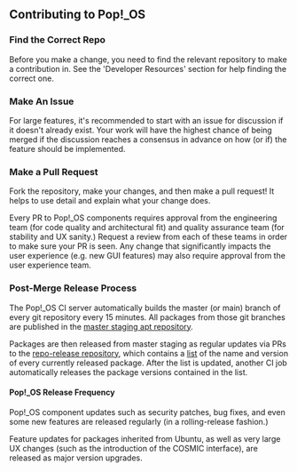 ## Contributing to Pop!_OS

### Find the Correct Repo

Before you make a change, you need to find the relevant repository to make a contribution in. See the 'Developer Resources' section for help finding the correct one. 

### Make An Issue

For large features, it's recommended to start with an issue for discussion if it doesn't already exist. Your work will have the highest chance of being merged if the discussion reaches a consensus in advance on how (or if) the feature should be implemented.

### Make a Pull Request

Fork the repository, make your changes, and then make a pull request! It helps to use detail and explain what your change does. 

Every PR to Pop!_OS components requires approval from the engineering team (for code quality and architectural fit) and quality assurance team (for stability and UX sanity.) Request a review from each of these teams in order to make sure your PR is seen. Any change that significantly impacts the user experience (e.g. new GUI features) may also require approval from the user experience team. 

### Post-Merge Release Process

The Pop!_OS CI server automatically builds the master (or main) branch of every git repository every 15 minutes. All packages from those git branches are published in the [master staging apt repository](http://apt-origin.pop-os.org/staging/master/).

Packages are then released from master staging as regular updates via PRs to the [repo-release repository](https://github.com/pop-os/repo-release/), which contains a [list](https://github.com/pop-os/repo-release/blob/master/sync) of the name and version of every currently released package. After the list is updated, another CI job automatically releases the package versions contained in the list.

#### Pop!_OS Release Frequency

Pop!_OS component updates such as security patches, bug fixes, and even some new features are released regularly (in a rolling-release fashion.)

Feature updates for packages inherited from Ubuntu, as well as very large UX changes (such as the introduction of the COSMIC interface), are released as major version upgrades.
